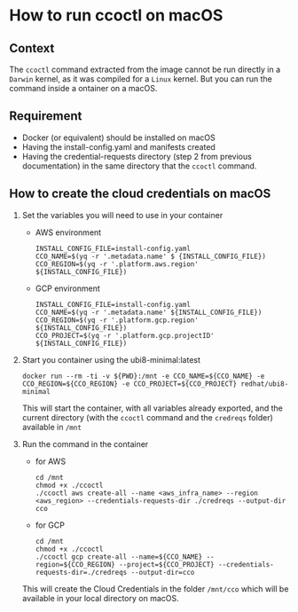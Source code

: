 # How to run ccoctl on macOS

## Context
The `ccoctl` command extracted from the image cannot be run directly in a `Darwin` kernel, as it was compiled for a `Linux` kernel.
But you can run the command inside a ontainer on a macOS.

## Requirement
- Docker (or equivalent) should be installed on macOS
- Having the install-config.yaml and manifests created
- Having the credential-requests directory (step 2 from previous documentation) in the same directory that the `ccoctl` command.

## How to create the cloud credentials on macOS
1. Set the variables you will need to use in your container
    - AWS environment
      ~~~
      INSTALL_CONFIG_FILE=install-config.yaml
      CCO_NAME=$(yq -r '.metadata.name' $ {INSTALL_CONFIG_FILE})
      CCO_REGION=$(yq -r '.platform.aws.region' ${INSTALL_CONFIG_FILE})
      ~~~
    - GCP environment
      ~~~
      INSTALL_CONFIG_FILE=install-config.yaml
      CCO_NAME=$(yq -r '.metadata.name' ${INSTALL_CONFIG_FILE})
      CCO_REGION=$(yq -r '.platform.gcp.region' ${INSTALL_CONFIG_FILE})
      CCO_PROJECT=$(yq -r '.platform.gcp.projectID' ${INSTALL_CONFIG_FILE})
      ~~~

2. Start you container using the ubi8-minimal:latest
    ~~~
    docker run --rm -ti -v ${PWD}:/mnt -e CCO_NAME=${CCO_NAME} -e CCO_REGION=${CCO_REGION} -e CCO_PROJECT=${CCO_PROJECT} redhat/ubi8-minimal
    ~~~
    This will start the container, with all variables already exported, and the current directory (with the `ccoctl` command and the `credreqs` folder) available in `/mnt`

3. Run the command in the container
    - for AWS
      ~~~
      cd /mnt
      chmod +x ./ccoctl
      ./ccoctl aws create-all --name <aws_infra_name> --region <aws_region> --credentials-requests-dir ./credreqs --output-dir cco
      ~~~
    - for GCP
      ~~~
      cd /mnt
      chmod +x ./ccoctl
      ./ccoctl gcp create-all --name=${CCO_NAME} --region=${CCO_REGION} --project=${CCO_PROJECT} --credentials-requests-dir=./credreqs --output-dir=cco
      ~~~
    This will create the Cloud Credentials in the folder `/mnt/cco` which will be available in your local directory on macOS.
